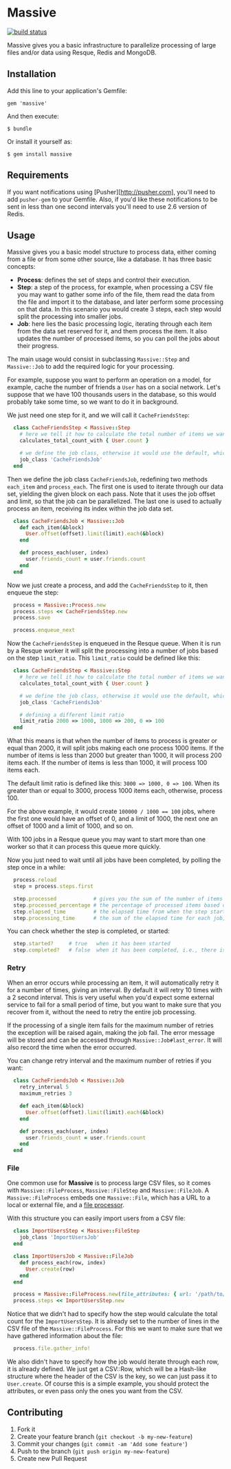 # Massive

[![build status][1]][2]

[1]: https://travis-ci.org/dtmtec/massive.png
[2]: http://travis-ci.org/dtmtec/massive

Massive gives you a basic infrastructure to parallelize processing of large files and/or data using Resque, Redis and MongoDB.

## Installation

Add this line to your application's Gemfile:

    gem 'massive'

And then execute:

    $ bundle

Or install it yourself as:

    $ gem install massive

## Requirements

If you want notifications using [Pusher][http://pusher.com], you'll need to add `pusher-gem` to your Gemfile. Also, if you'd like these notifications to be sent in less than one second intervals you'll need to use 2.6 version of Redis.

## Usage

Massive gives you a basic model structure to process data, either coming from a file or from some other source, like a database. It has three basic concepts:

* __Process__: defines the set of steps and control their execution.
* __Step__: a step of the process, for example, when processing a CSV file you may want to gather some info of the file, them read the data from the file and import it to the database, and later perform some processing on that data. In this scenario you would create 3 steps, each step would split the processing into smaller jobs.
* __Job__: here lies the basic processing logic, iterating through each item from the data set reserved for it, and them process the item. It also updates the number of processed items, so you can poll the jobs about their progress.

The main usage would consist in subclassing `Massive::Step` and `Massive::Job` to add the required logic for your processing.

For example, suppose you want to perform an operation on a model, for example, cache the number of friends a `User` has on a social network. Let's suppose that we have 100 thousands users in the database, so this would probably take some time, so we want to do it in background.

We just need one step for it, and we will call it `CacheFriendsStep`:

```ruby
  class CacheFriendsStep < Massive::Step
    # here we tell it how to calculate the total number of items we want it to process
    calculates_total_count_with { User.count }

    # we define the job class, otherwise it would use the default, which is Massive::Job
    job_class 'CacheFriendsJob'
  end
```

Then we define the job class `CacheFriendsJob`, redefining two methods `each_item` and `process_each`. The first one is used to iterate through our data set, yielding the given block on each pass. Note that it uses the job offset and limit, so that the job can be parallelized. The last one is used to actually process an item, receiving its index within the job data set.

```ruby
  class CacheFriendsJob < Massive::Job
    def each_item(&block)
      User.offset(offset).limit(limit).each(&block)
    end

    def process_each(user, index)
      user.friends_count = user.friends.count
    end
  end
```

Now we just create a process, and add the `CacheFriendsStep` to it, then enqueue the step:

```ruby
  process = Massive::Process.new
  process.steps << CacheFriendsStep.new
  process.save

  process.enqueue_next
```

Now the `CacheFriendsStep` is enqueued in the Resque queue. When it is run by a Resque worker it will split the processing into a number of jobs based on the step `limit_ratio`. This  `limit_ratio` could be defined like this:

```ruby
  class CacheFriendsStep < Massive::Step
    # here we tell it how to calculate the total number of items we want it to process
    calculates_total_count_with { User.count }

    # we define the job class, otherwise it would use the default, which is Massive::Job
    job_class 'CacheFriendsJob'

    # defining a different limit ratio
    limit_ratio 2000 => 1000, 1000 => 200, 0 => 100
  end
```

What this means is that when the number of items to process is greater or equal than 2000, it will split jobs making each one process 1000 items. If the number of items is less than 2000 but greater than 1000, it will process 200 items each. If the number of items is less than 1000, it will process 100 items each.

The default limit ratio is defined like this: `3000 => 1000, 0 => 100`. When its greater than or equal to 3000, process 1000 items each, otherwise, process 100.

For the above example, it would create `100000 / 1000 == 100` jobs, where the first one would have an offset of 0, and a limit of 1000, the next one an offset of 1000 and a limit of 1000, and so on.

With 100 jobs in a Resque queue you may want to start more than one worker so that it can process this queue more quickly.

Now you just need to wait until all jobs have been completed, by polling the step once in a while:

```ruby
  process.reload
  step = process.steps.first

  step.processed            # gives you the sum of the number of items processed by all jobs
  step.processed_percentage # the percentage of processed items based on the total count
  step.elapsed_time         # the elapsed time from when the step started processing until now, or its duration once it is finished
  step.processing_time      # the sum of the elapsed time for each job, which basically gives you the total time spent processing your data set.
```

You can check whether the step is completed, or started:

```ruby
  step.started?     # true   when it has been started
  step.completed?   # false  when it has been completed, i.e., there is at least one job that has not been completed
```

### Retry

When an error occurs while processing an item, it will automatically retry it for a number of times, giving an interval. By default it will retry 10 times with a 2 second interval. This is very useful when you'd expect some external service to fail for a small period of time, but you want to make sure that you recover from it, without the need to retry the entire job processing.

If the processing of a single item fails for the maximum number of retries the exception will be raised again, making the job fail. The error message will be stored and can be accessed through `Massive::Job#last_error`. It will also record the time when the error occurred.

You can change retry interval and the maximum number of retries if you want:

```ruby
  class CacheFriendsJob < Massive::Job
    retry_interval 5
    maximum_retries 3

    def each_item(&block)
      User.offset(offset).limit(limit).each(&block)
    end

    def process_each(user, index)
      user.friends_count = user.friends.count
    end
  end
```

### File

One common use for __Massive__ is to process large CSV files, so it comes with `Massive::FileProcess`, `Massive::FileStep` and `Massive::FileJob`. A `Massive::FileProcess` embeds one `Massive::File`, which has a URL to a local or external file, and a [file processor](https://github.com/dtmtec/file_processor).

With this structure you can easily import users from a CSV file:

```ruby
  class ImportUsersStep < Massive::FileStep
    job_class 'ImportUsersJob'
  end

  class ImportUsersJob < Massive::FileJob
    def process_each(row, index)
      User.create(row)
    end
  end

  process = Massive::FileProcess.new(file_attributes: { url: '/path/to/my/file.csv' })
  process.steps << ImportUsersStep.new
```

Notice that we didn't had to specify how the step would calculate the total count for the `ImportUsersStep`. It is already set to the number of lines in the CSV file of the `Massive::FileProcess`. For this we want to make sure that we have gathered information about the file:

```ruby
  process.file.gather_info!
```

We also didn't have to specify how the job would iterate through each row, it is already defined. We just get a CSV::Row, which will be a Hash-like structure where the header of the CSV is the key, so we can just pass it to `User.create`. Of course this is a simple example, you should protect the attributes, or even pass only the ones you want from the CSV.

## Contributing

1. Fork it
2. Create your feature branch (`git checkout -b my-new-feature`)
3. Commit your changes (`git commit -am 'Add some feature'`)
4. Push to the branch (`git push origin my-new-feature`)
5. Create new Pull Request
